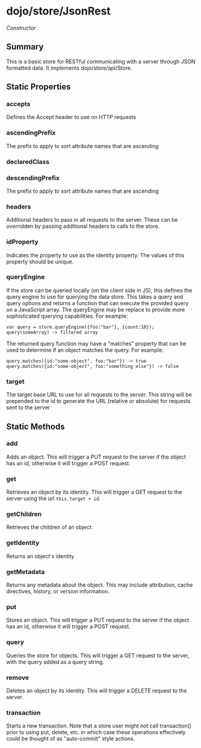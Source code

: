 # dojo/store/JsonRest

*Constructor*

## Summary

This is a basic store for RESTful communicating with a server through JSON
formatted data. It implements dojo/store/api/Store.
## Static Properties

### accepts
Defines the Accept header to use on HTTP requests

### ascendingPrefix
The prefix to apply to sort attribute names that are ascending

### declaredClass


### descendingPrefix
The prefix to apply to sort attribute names that are ascending

### headers
Additional headers to pass in all requests to the server. These can be overridden
by passing additional headers to calls to the store.

### idProperty
Indicates the property to use as the identity property. The values of this
property should be unique.

### queryEngine
If the store can be queried locally (on the client side in JS), this defines
the query engine to use for querying the data store.
This takes a query and query options and returns a function that can execute
the provided query on a JavaScript array. The queryEngine may be replace to
provide more sophisticated querying capabilities. For example:

    var query = store.queryEngine({foo:"bar"}, {count:10});
    query(someArray) -> filtered array

The returned query function may have a "matches" property that can be
used to determine if an object matches the query. For example:

    query.matches({id:"some-object", foo:"bar"}) -> true
    query.matches({id:"some-object", foo:"something else"}) -> false

### target
The target base URL to use for all requests to the server. This string will be
prepended to the id to generate the URL (relative or absolute) for requests
sent to the server

## Static Methods

### add
Adds an object. This will trigger a PUT request to the server
if the object has an id, otherwise it will trigger a POST request.

### get
Retrieves an object by its identity. This will trigger a GET request to the server using
the url `this.target + id`.

### getChildren
Retrieves the children of an object.

### getIdentity
Returns an object's identity

### getMetadata
Returns any metadata about the object. This may include attribution,
cache directives, history, or version information.

### put
Stores an object. This will trigger a PUT request to the server
if the object has an id, otherwise it will trigger a POST request.

### query
Queries the store for objects. This will trigger a GET request to the server, with the
query added as a query string.

### remove
Deletes an object by its identity. This will trigger a DELETE request to the server.

### transaction
Starts a new transaction.
Note that a store user might not call transaction() prior to using put,
delete, etc. in which case these operations effectively could be thought of
as "auto-commit" style actions.

